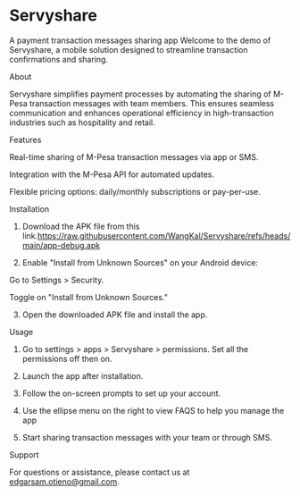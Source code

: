 # Servyshare
 A payment transaction messages sharing app
Welcome to the demo of Servyshare, a mobile solution designed to streamline transaction confirmations and sharing.

About

Servyshare simplifies payment processes by automating the sharing of M-Pesa transaction messages with team members. This ensures seamless communication and enhances operational efficiency in high-transaction industries such as hospitality and retail.

Features

Real-time sharing of M-Pesa transaction messages via app or SMS.

Integration with the M-Pesa API for automated updates.

Flexible pricing options: daily/monthly subscriptions or pay-per-use.


Installation

1. Download the APK file from this link.https://raw.githubusercontent.com/WangKal/Servyshare/refs/heads/main/app-debug.apk


2. Enable "Install from Unknown Sources" on your Android device:

Go to Settings > Security.

Toggle on "Install from Unknown Sources."



3. Open the downloaded APK file and install the app.


Usage
1. Go to settings > apps > Servyshare > permissions. Set all the permissions off then on.
 
2. Launch the app after installation.

3. Follow the on-screen prompts to set up your account.
4. Use the ellipse menu on the right to view FAQS to help you manage the app

5. Start sharing transaction messages with your team or through SMS.

Support

For questions or assistance, please contact us at edgarsam.otieno@gmail.com.

